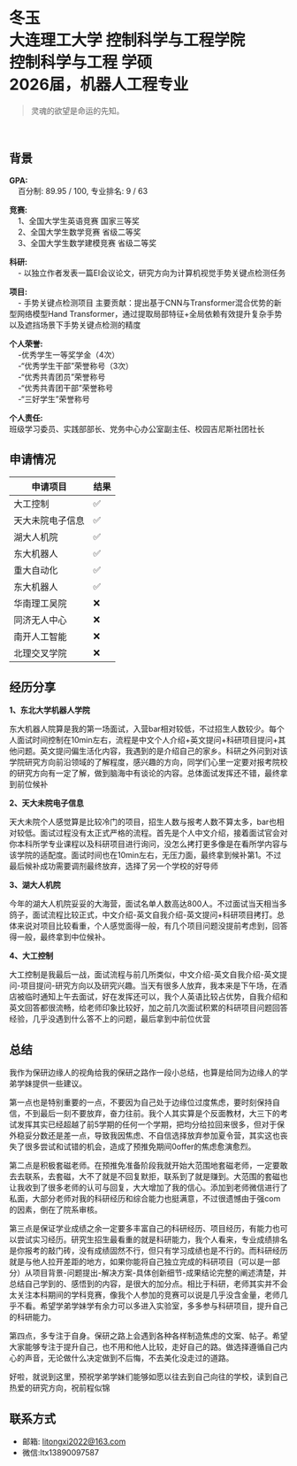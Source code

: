 # 冬玉<br>大连理工大学 控制科学与工程学院<br>控制科学与工程 学硕<br>2026届，机器人工程专业

>灵魂的欲望是命运的先知。
<br>

## 背景
**GPA:**<br>
&nbsp;&nbsp;&nbsp;&nbsp;百分制: 89.95 / 100, 专业排名: 9 / 63

**竞赛:**<br>
&nbsp;&nbsp;&nbsp;&nbsp;1、全国大学生英语竞赛 国家三等奖<br>
&nbsp;&nbsp;&nbsp;&nbsp;2、全国大学生数学竞赛 省级二等奖<br>
&nbsp;&nbsp;&nbsp;&nbsp;3、全国大学生数学建模竞赛 省级二等奖<br>

**科研:**<br>
&nbsp;&nbsp;&nbsp;&nbsp;- 以独立作者发表一篇EI会议论文，研究方向为计算机视觉手势关键点检测任务

**项目:**<br>
&nbsp;&nbsp;&nbsp;&nbsp;- 手势关键点检测项目
主要贡献：提出基于CNN与Transformer混合优势的新型网络模型Hand Transformer，通过提取局部特征+全局依赖有效提升复杂手势以及遮挡场景下手势关键点检测的精度

**个人荣誉:**<br>
&nbsp;&nbsp;&nbsp;&nbsp;-优秀学生一等奖学金（4次）<br>
&nbsp;&nbsp;&nbsp;&nbsp;-“优秀学生干部”荣誉称号（3次）<br>
&nbsp;&nbsp;&nbsp;&nbsp;-“优秀共青团员”荣誉称号<br>
&nbsp;&nbsp;&nbsp;&nbsp;-“优秀共青团干部”荣誉称号<br>
&nbsp;&nbsp;&nbsp;&nbsp;-“三好学生”荣誉称号<br>

**个人责任:**<br>
班级学习委员、实践部部长、党务中心办公室副主任、校园吉尼斯社团社长


## 申请情况

|  申请项目   | 结果 |
|  ----  | ----  |
| 大工控制 | ✅  |
| 天大未院电子信息 | ✅  |
| 湖大人机院 | ✅  |
| 东大机器人 | ✅  |
| 重大自动化 | ✅  |
| 东大机器人 | ✅  |
| 华南理工吴院 | ❌  |
| 同济无人中心 | ❌  |
| 南开人工智能 | ❌ |
| 北理交叉学院 | ❌ |

## 经历分享

**1、东北大学机器人学院**

东大机器人院算是我的第一场面试，入营bar相对较低，不过招生人数较少。每个人面试时间控制在10min左右，流程是中文个人介绍+英文提问+科研项目提问+其他问题。英文提问偏生活化内容，我遇到的是介绍自己的家乡。科研之外问到对该学院研究方向前沿领域的了解程度，感兴趣的方向，同学们心里一定要对报考院校的研究方向有一定了解，做到脑海中有谈论的内容。总体面试发挥还不错，最终拿到前位候补

**2、天大未院电子信息**

天大未院个人感觉算是比较冷门的项目，招生人数与报考人数不算太多，bar也相对较低。面试过程没有太正式严格的流程。首先是个人中文介绍，接着面试官会对你本科所学专业课程以及科研项目进行询问，没怎么拷打更多像是在看所学内容与该学院的适配度。面试时间也在10min左右，无压力面，最终拿到候补第1。不过最后候补成功需要调剂最终放弃，选择了另一个学校的好导师

**3、湖大人机院**

今年的湖大人机院妥妥的大海营，面试名单人数高达800人。不过面试当天相当多鸽子，面试流程比较正式，中文介绍-英文自我介绍-英文提问+科研项目拷打。总体来说对项目比较看重，个人感觉面得一般，有几个项目问题没提前考虑到，回答得一般，最终拿到中位候补。

**4、大工控制**

大工控制是我最后一战，面试流程与前几所类似，中文介绍-英文自我介绍-英文提问-项目提问-研究方向以及研究兴趣。当天有很多人放弃，我本来是下午场，在酒店被临时通知上午去面试，好在发挥还可以，我个人英语比较占优势，自我介绍和英文回答都很流畅，给老师印象比较好，加之前几次面试积累的科研项目问题回答经验，几乎没遇到什么答不上的问题，最后拿到中前位优营


## 总结
我作为保研边缘人的视角给我的保研之路作一段小总结，也算是给同为边缘人的学弟学妹提供一些建议。

第一点也是特别重要的一点，不要因为自己处于边缘位过度焦虑，要时刻保持自信，不到最后一刻不要放弃，奋力往前。我个人其实算是个反面教材，大三下的考试发挥其实已经超越了前5学期的任何一个学期，把均分给拉回来很多，但对于保外稳妥分数还是差一点，导致我因焦虑、不自信选择放弃参加夏令营，其实这也丧失了很多尝试和试错的机会，造成了预推免期间0offer的焦虑愈演愈烈。

第二点是积极套磁老师。在预推免准备阶段我就开始大范围地套磁老师，一定要敢去去联系，去套磁，大不了就是不回复默拒，联系到了就是赚到。大范围的套磁也让我收到了很多老师的认可与回复，大大增加了我的信心。添加到老师微信进行了私面，大部分老师对我的科研经历和综合能力也挺满意，不过很遗憾由于强com的因素，倒在了院系审核。

第三点是保证学业成绩之余一定要多丰富自己的科研经历、项目经历，有能力也可以尝试实习经历。研究生招生最看重的就是科研能力，我个人看来，专业成绩排名是你报考的敲门砖，没有成绩固然不行，但只有学习成绩也是不行的。而科研经历就是与他人拉开差距的地方，如果你能将自己独立完成的科研项目（可以是一部分）从项目背景-问题提出-解决方案-具体创新细节-成果结论完整的阐述清楚，并总结自己学到的、感悟到的内容，是很大的加分点。相比于科研，老师其实并不会太关注本科期间的学科竞赛，像我个人参加的竞赛可以说是几乎没含金量，老师几乎不看。希望学弟学妹学有余力可以多进入实验室，多多参与科研项目，提升自己的科研能力。

第四点，多专注于自身。保研之路上会遇到各种各样制造焦虑的文案、帖子。希望大家能够专注于提升自己，也不用和他人比较，走好自己的路。做选择遵循自己内心的声音，无论做什么决定做到不后悔，不去美化没走过的道路。

好啦，就说到这里，预祝学弟学妹们能够如愿以往去到自己向往的学校，读到自己热爱的研究方向，祝前程似锦

## 联系方式
- 邮箱: litongxi2022@163.com
- 微信:ltx13890097587

